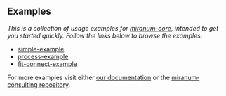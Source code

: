 ## Examples

*This is a collection of usage examples for [miranum-core](../.), intended to get you started quickly.*
*Follow the links below to browse the examples:*
- [simple-example](simple-example)
- [process-example](process-example)
- [fit-connect-example](fit-connect-example/fit-connect-example-c8/README.md)

For more examples visit either [our documentation](https://miranum.com) or the [miranum-consulting repository](https://github.com/FlowSquad/miranum-consulting). 